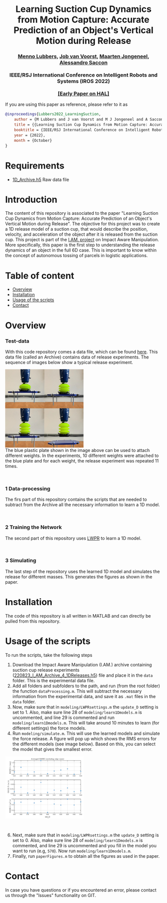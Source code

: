 <div align="center">
<h1 align="center">
Learning Suction Cup Dynamics from Motion Capture:
Accurate Prediction of an Object's Vertical Motion during Release
</h1>
</div>
<div align="center">
<h3>
<a href="https://research.tue.nl/">Menno Lubbers</a>,
<a href="https://research.tue.nl/">Job van Voorst</a>,
<a href="https://research.tue.nl/en/persons/maarten-jongeneel">Maarten Jongeneel</a>,
<a href="https://www.tue.nl/en/research/researchers/alessandro-saccon/">Alessandro Saccon</a>
<br>
<br>
IEEE/RSJ International Conference on Intelligent Robots and Systems (IROS 2022)
<br>
<br>
<a href="https://hal.archives-ouvertes.fr/hal-03740751v1">[Early Paper on HAL]</a>
</h3>
</div>

If you are using this paper as reference, please refer to it as
```bibtex
@inproceedings{Lubbers2022_LearningSuction,
    author = {M Lubbers and J van Voorst and M J Jongeneel and A Saccon},
    title = {{Learning Suction Cup Dynamics from Motion Capture: Accurate Prediction of an Object's Vertical Motion during Release}},
    booktitle = {IEEE/RSJ International Conference on Intelligent Robots and Systems (IROS 2022)},
    year = {2022},
    month = {October}
}
```
Requirements
===========
 - [1D_Archive.h5](https://doi.org/10.4121/20536569) Raw data file 

Introduction
============

The content of this repository is associated to the paper "Learning Suction Cup Dynamics from Motion Capture: Accurate Prediction of an Object's Vertical Motion during Release". The objective for this project was to create a 1D release model of a suction cup, that would describe the position, velocity, and acceleration of the object after it is released from the suction cup. This project is part of the [I.AM. project](www.i-am-project.eu) on Impact Aware Manipulation. More specifically, this paper is the first step to understanding the release dynamics of an object in the full 6D case. This is important to know within the concept of autonomous tossing of parcels in logistic applications. 


Table of content
================
- [Overview](#overview)
- [Installation](#installation)
- [Usage of the scripts](#usage-of-the-scripts)
- [Contact](#contact)

# Overview
### **Test-data**
With this code repository comes a data file, which can be found [here](https://doi.org/10.4121/20536569). This data file (called an Archive) contains data of release experiments. The sequence of images below show a typical release experiment.
<div align="center">
<div style = "display: flex; align="center">
<img src="images/TypicalRelease.png" width="50%"/> 
</div>
</div> 
The blue plastic plate shown in the image above can be used to attach different weights. In the experiments, 10 different weights were attached to the blue plate and for each weight, the release experiment was repeated 11 times. 

<p>&nbsp;</p>

### **1 Data-processing**
The firs part of this repository contains the scripts that are needed to subtract from the Archive all the necessary information to learn a 1D model. 

<p>&nbsp;</p>

### **2 Training the Network**
The second part of this repository uses [LWPR](https://web.inf.ed.ac.uk/slmc/research/software/lwpr) to learn a 1D model. 

<p>&nbsp;</p>

### **3 Simulating**
The last step of the repository uses the learned 1D model and simulates the release for different masses. This generates the figures as shown in the paper. 


# Installation
The code of this repository is all written in MATLAB and can directly be pulled from this repository. 

# Usage of the scripts
To run the scripts, take the following steps

1. Download the Impact Aware Manipulation (I.AM.) archive containing suction cup release experiments ([220823_I_AM_Archive_4_1DReleases.h5](https://impact-aware-robotics-database.tue.nl/)) file and place it in the `data` folder. This is the experimental data file.
2. Add all folders and subfolders to the path, and run (from the root folder) the function `dataProcessing.m`. This will subtract the necessary information from the experimental data, and save it as `.mat` files in the `data` folder. 
3. Now, make sure that in `modeling/LWPRsettings.m` the `update_D` setting is set to 1. Also, make sure line 28 of `modeling/learn1Dmodels.m` is uncommented, and line 29 is commented and run `modeling/learn1Dmodels.m`. This will take around 10 minutes to learn (for different settings) the force models. 
4. Run `modeling/simulate.m`. This will use the learned models and simulate the force release. A figure will pop up which shows the RMS errors for the different models (see image below). Based on this, you can select the model that gives the smallest error. 

<div align="center">
<div style = "display: flex; align="center">
<img src="images/ModelErrors.png" alt="drawing" width=50%/> 
</div>
</div>
<p>&nbsp;</p>

6. Next, make sure that in `modeling/LWPRsettings.m` the `update_D` setting is set to 0. Also, make sure line 28 of `modeling/learn1Dmodels.m` is commented, and line 29 is uncommented and you fill in the model you want to run (e.g, `570`). Now run `modeling/learn1Dmodels.m`. 
7. Finally, run `paperFigures.m` to obtain all the figures as used in the paper.

# Contact
In case you have questions or if you encountered an error, please contact us through the "Issues" functionality on GIT. 





